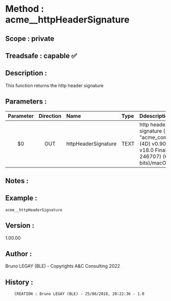 ﻿# **Method :** acme__httpHeaderSignature## **Scope :** private## **Treadsafe :** capable ✅ ## **Description :** This function returns the http header signature## **Parameters :** | Parameter | Direction | Name | Type | Ddescription | |:----:|:----:|:----|:----|:----| | $0 | OUT | httpHeaderSignature | TEXT | http header signature (e.g. "acme_component (4D) v0.90.12/4D v18.0 Final (Build 246707) (64 bits)/macOS") | ## **Notes :** ## **Example :** ```acme__httpHeaderSignature```## **Version :** 1.00.00## **Author :** Bruno LEGAY (BLE) - Copyrights A&C Consulting 2022## **History :**          CREATION : Bruno LEGAY (BLE) - 25/06/2018, 20:22:36 - 1.0